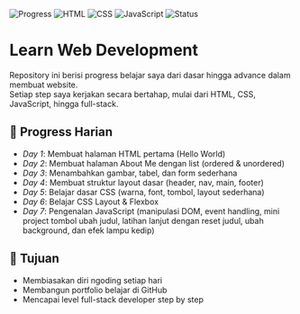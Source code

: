 ![Progress](https://img.shields.io/badge/Progress-7%2F30-blue)
![HTML](https://img.shields.io/badge/HTML-5%2F5-orange)
![CSS](https://img.shields.io/badge/CSS-2%2F10-blueviolet)
![JavaScript](https://img.shields.io/badge/JavaScript-1%2F10-yellow)
![Status](https://img.shields.io/badge/Learning-Active-brightgreen)

# Learn Web Development

Repository ini berisi progress belajar saya dari dasar hingga advance dalam membuat website.  
Setiap step saya kerjakan secara bertahap, mulai dari HTML, CSS, JavaScript, hingga full-stack.

## 📅 Progress Harian
- *Day 1*: Membuat halaman HTML pertama (Hello World)  
- *Day 2*: Membuat halaman About Me dengan list (ordered & unordered)  
- *Day 3*: Menambahkan gambar, tabel, dan form sederhana  
- *Day 4*: Membuat struktur layout dasar (header, nav, main, footer)  
- *Day 5*: Belajar dasar CSS (warna, font, tombol, layout sederhana)  
- *Day 6*: Belajar CSS Layout & Flexbox  
- *Day 7*: Pengenalan JavaScript (manipulasi DOM, event handling, mini project tombol ubah judul, latihan lanjut dengan reset judul, ubah background, dan efek lampu kedip)  

## 🎯 Tujuan
- Membiasakan diri ngoding setiap hari  
- Membangun portfolio belajar di GitHub  
- Mencapai level full-stack developer step by step

